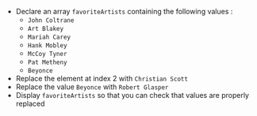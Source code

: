 
- Declare an array `favoriteArtists` containing the following values :
  - `John Coltrane`
  - `Art Blakey`
  - `Mariah Carey`
  - `Hank Mobley`
  - `McCoy Tyner`
  - `Pat Metheny`
  - `Beyonce`
- Replace the element at index 2 with `Christian Scott`
- Replace the value `Beyonce` with `Robert Glasper`
- Display `favoriteArtists` so that you can check that values are properly replaced
